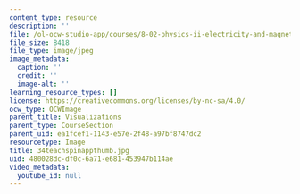```yaml
---
content_type: resource
description: ''
file: /ol-ocw-studio-app/courses/8-02-physics-ii-electricity-and-magnetism-spring-2007/480028dcdf0c6a71e681453947b114ae_34teachspinappthumb.jpg
file_size: 8418
file_type: image/jpeg
image_metadata:
  caption: ''
  credit: ''
  image-alt: ''
learning_resource_types: []
license: https://creativecommons.org/licenses/by-nc-sa/4.0/
ocw_type: OCWImage
parent_title: Visualizations
parent_type: CourseSection
parent_uid: ea1fcef1-1143-e57e-2f48-a97bf8747dc2
resourcetype: Image
title: 34teachspinappthumb.jpg
uid: 480028dc-df0c-6a71-e681-453947b114ae
video_metadata:
  youtube_id: null
---
```

